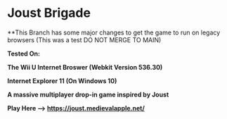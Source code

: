 # Joust Brigade

**This Branch has some major changes to get the game to run on legacy browsers (This was a test DO NOT MERGE TO MAIN)

**Tested On:**

 **The Wii U Internet Broswer (Webkit Version 536.30)**
 
 **Internet Explorer 11 (On Windows 10)**


**A massive multiplayer drop-in game inspired by Joust**

**Play Here --> https://joust.medievalapple.net/**

